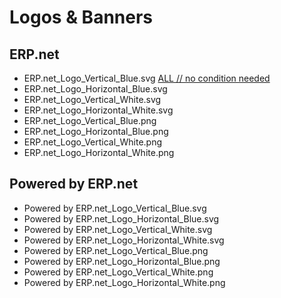 # Logos & Banners
		

## ERP.net
		

* ERP.net_Logo_Vertical_Blue.svg       [ALL // no condition needed](https://confluence.erp.net/display/techdoc/Country+Specific+Functionality) 
* ERP.net_Logo_Horizontal_Blue.svg
* ERP.net_Logo_Vertical_White.svg
* ERP.net_Logo_Horizontal_White.svg
* ERP.net_Logo_Vertical_Blue.png
* ERP.net_Logo_Horizontal_Blue.png
* ERP.net_Logo_Vertical_White.png
* ERP.net_Logo_Horizontal_White.png
		

## Powered by ERP.net
		

* Powered by ERP.net_Logo_Vertical_Blue.svg 
* Powered by ERP.net_Logo_Horizontal_Blue.svg
* Powered by ERP.net_Logo_Vertical_White.svg
* Powered by ERP.net_Logo_Horizontal_White.svg
* Powered by ERP.net_Logo_Vertical_Blue.png
* Powered by ERP.net_Logo_Horizontal_Blue.png
* Powered by ERP.net_Logo_Vertical_White.png
* Powered by ERP.net_Logo_Horizontal_White.png

